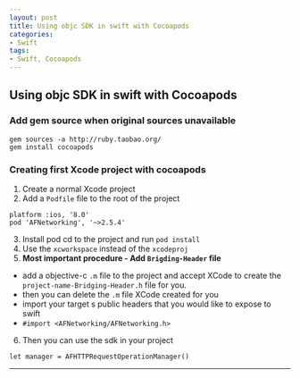 ```yaml
---
layout: post
title: Using objc SDK in swift with Cocoapods
categories:
- Swift
tags:
- Swift, Cocoapods
---
```



	 
## Using objc SDK in swift with Cocoapods
### Add gem source when original sources unavailable
```
gem sources -a http://ruby.taobao.org/
gem install cocoapods
```
### Creating first Xcode project with cocoapods
1. Create a normal Xcode project
2. Add a `Podfile` file to the root of the project
  
  ```Podfile
  platform :ios, '8.0'
  pod 'AFNetworking', '~>2.5.4'
  ```
3. Install pod
cd to the project and run `pod install`
4. Use the `xcworkspace` instead of the `xcodeproj`
5. **Most important procedure - Add `Brigding-Header` file**
  * add a objective-c `.m` file to the project and accept XCode to create the `project-name-Bridging-Header.h` file for you.
  * then you can delete the `.m` file XCode created for you
  * import your target s public headers that you would like to expose to swift
  * `#import <AFNetworking/AFNetworking.h>`
6. Then you can use the sdk in your project

`let manager = AFHTTPRequestOperationManager()`

----
